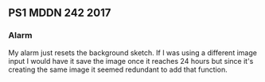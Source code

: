 ## PS1 MDDN 242 2017

### Alarm

My alarm just resets the background sketch. If I was using a different image input I would have it save the image once it reaches 24 hours but since it's creating the same image it seemed redundant to add that function.












